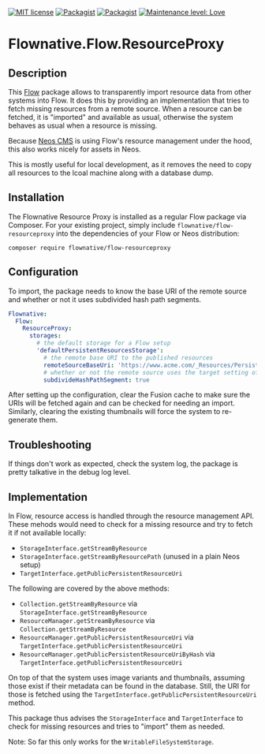 [![MIT license](http://img.shields.io/badge/license-MIT-brightgreen.svg)](http://opensource.org/licenses/MIT)
[![Packagist](https://img.shields.io/packagist/v/flownative/flow-resourceproxy.svg)](https://packagist.org/packages/flownative/flow-resourceproxy)
[![Packagist](https://img.shields.io/packagist/dm/flownative/flow-resourceproxy)](https://packagist.org/packages/flownative/flow-resourceproxy)
[![Maintenance level: Love](https://img.shields.io/badge/maintenance-%E2%99%A1%E2%99%A1-ff69b4.svg)](https://www.flownative.com/en/products/open-source.html)

# Flownative.Flow.ResourceProxy

## Description

This [Flow](https://flow.neos.io) package allows to transparently import resource
data from other systems  into Flow. It does this by providing an implementation
that tries to fetch  missing resources from a remote source. When a resource can
be fetched, it is "imported" and available as usual, otherwise the system behaves
as usual when a resource is missing.

Because [Neos CMS](https://www.neos.io) is using Flow's resource management under
the hood, this also works nicely for assets in Neos.

This is mostly useful for local development, as it removes the need to copy all
resources to the lcoal machine along with a database dump.

## Installation

The Flownative Resource Proxy is installed as a regular Flow package via Composer.
For your existing project, simply include `flownative/flow-resourceproxy` into
the dependencies of your Flow or Neos distribution:

    composer require flownative/flow-resourceproxy

## Configuration

To import, the package needs to know the base URI of the remote source and
whether or not it uses subdivided hash path segments.

```yaml
Flownative:
  Flow:
    ResourceProxy:
      storages:
        # the default storage for a Flow setup
        'defaultPersistentResourcesStorage':
          # the remote base URI to the published resources
          remoteSourceBaseUri: 'https://www.acme.com/_Resources/Persistent'
          # whether or not the remote source uses the target setting of the same name
          subdivideHashPathSegment: true
```

After setting up the configuration, clear the Fusion cache to make sure the URIs
will be fetched again and can be checked for needing an import. Similarly,
clearing the existing thumbnails will force the system to re-generate them.

## Troubleshooting

If things don't work as expected, check the system log, the package is pretty
talkative in the debug log level.

## Implementation

In Flow, resource access is handled through the resource management API. These
mehods would need to check for a missing resource and try to fetch it if not
available locally:

- `StorageInterface.getStreamByResource`
- `StorageInterface.getStreamByResourcePath` (unused in a plain Neos setup)
- `TargetInterface.getPublicPersistentResourceUri`

The following are covered by the above methods:

- `Collection.getStreamByResource` via `StorageInterface.getStreamByResource`
- `ResourceManager.getStreamByResource` via `Collection.getStreamByResource`
- `ResourceManager.getPublicPersistentResourceUri` via `TargetInterface.getPublicPersistentResourceUri`
- `ResourceManager.getPublicPersistentResourceUriByHash` via `TargetInterface.getPublicPersistentResourceUri`

On top of that the system uses image variants and thumbnails, assuming those
exist if their metadata can be found in the database. Still, the URI for those
is fetched using the `TargetInterface.getPublicPersistentResourceUri` method.

This package thus advises the `StorageInterface` and `TargetInterface` to
check for missing resources and tries to "import" them as needed.

Note: So far this  only works for the `WritableFileSystemStorage`.
